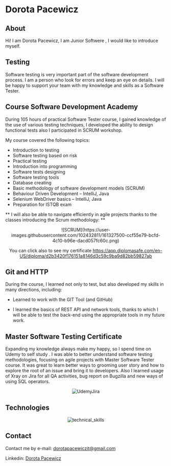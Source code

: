 # Dorota Pacewicz

## About
Hi! I am Dorota Pacewicz, I am Junior Softwere , I would like to introduce myself.
<center>
 

</center>

## Testing
Software testing is very important part of the software development process.  I am a person who look for errors and keep an eye on details. I will be happy to support your team with my knowledge and skills as a Software Tester.

## Course Software Development Academy
During 105 hours of practical Software Tester course, I gained knowledge of the use of various testing techniques, I developed the ability to design functional tests also I participated in SCRUM workshop.


My course covered the following topics:
* Introduction to testing                 
* Software testing based on risk   
* Practical testing
* Introduction into programming 	
* Software tests designing 
* Software testing tools    
* Database creating
* Basic methodology of software development models (SCRUM)
* Behaviour Driven Development – IntelliJ, Java
* Selenium WebDriver basics – IntelliJ, Java
* Preparation for ISTQB exam 


** I will also be able to navigate efficiently in agile projects thanks to the classes introducing the Scrum methodology: **

<center>
![SCRUM](https://user-images.githubusercontent.com/102432811/161327500-ccf55e79-bcfd-4c10-b96e-dacd057fc60c.png)

You can click also to see my certificate 
https://app.diplomasafe.com/en-US/diploma/d2b3420f176151a8146d3c59c9ba9d82bb59827ab
</center>

## Git and HTTP

During the course, I learned not only to test, but also developed my skills in many directions, including:

* Learned to work with the GIT Tool (and GitHub)

* I learned the basics of REST API and network tools, thanks to which I will be able to test the back-end using the appropriate tools in my future work.

## Master Software Testing Certificate

Expanding my knowledge always make my happy, so I spend time on Udemy to self study . I was able to better understand software testing methodologies, focusing on agile projects with Master Software Tester course. It was great to learn better ways to grooming user story and how to explore the root of an issue and bring it to developers.
Also I learned usage of Xray on Jira for all QA activities, bug report on Bugzilla and new ways of using SQL operators.

<center>

![UdemyJira](https://user-images.githubusercontent.com/102432811/161144708-ad75a711-25f5-406d-a12c-dd2c31f3df48.jpg)

</center>



## Technologies

<center>

![technical_skills](https://user-images.githubusercontent.com/102432811/161142080-a78a223c-d7b5-4d0c-942c-249992bcc287.jpg)
  

</center>



## Contact

Contact me by e-mail: dorotapacewiczit@gmail.com

Linkedin: [Dorota Pacewicz](http://www.linkedin.com)
